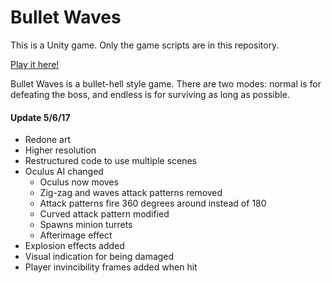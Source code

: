 # Bullet Waves
This is a Unity game.
Only the game scripts are in this repository.

[Play it here!](https://jymao.github.io/BulletWaves/)

Bullet Waves is a bullet-hell style game. There are two modes: normal is for defeating the boss, and endless is for surviving as long as possible.

#### Update 5/6/17

* Redone art
* Higher resolution
* Restructured code to use multiple scenes
* Oculus AI changed
	* Oculus now moves
	* Zig-zag and waves attack patterns removed
	* Attack patterns fire 360 degrees around instead of 180
	* Curved attack pattern modified
	* Spawns minion turrets
	* Afterimage effect
* Explosion effects added
* Visual indication for being damaged
* Player invincibility frames added when hit